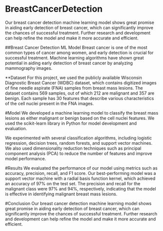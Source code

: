 # BreastCancerDetection
Our breast cancer detection machine learning model shows great promise in aiding early detection of breast cancer, which can significantly improve the chances of successful treatment. Further research and development can help refine the model and make it more accurate and efficient.



##Breast Cancer Detection ML Model
Breast cancer is one of the most common types of cancer among women, and early detection is crucial for successful treatment. Machine learning algorithms have shown great potential in aiding early detection of breast cancer by analyzing mammography images.

**Dataset
For this project, we used the publicly available Wisconsin Diagnostic Breast Cancer (WDBC) dataset, which contains digitized images of fine needle aspirate (FNA) samples from breast mass lesions. The dataset contains 569 samples, out of which 212 are malignant and 357 are benign. Each sample has 30 features that describe various characteristics of the cell nuclei present in the FNA images.

#Model
We developed a machine learning model to classify the breast mass lesions as either malignant or benign based on the cell nuclei features. We used the scikit-learn library in Python for model development and evaluation.

We experimented with several classification algorithms, including logistic regression, decision trees, random forests, and support vector machines. We also used dimensionality reduction techniques such as principal component analysis (PCA) to reduce the number of features and improve model performance.

#Results
We evaluated the performance of our model using metrics such as accuracy, precision, recall, and F1 score. Our best-performing model was a support vector machine with a radial basis function kernel, which achieved an accuracy of 97% on the test set. The precision and recall for the malignant class were 97% and 94%, respectively, indicating that the model is effective in identifying malignant breast mass lesions.

#Conclusion
Our breast cancer detection machine learning model shows great promise in aiding early detection of breast cancer, which can significantly improve the chances of successful treatment. Further research and development can help refine the model and make it more accurate and efficient.
